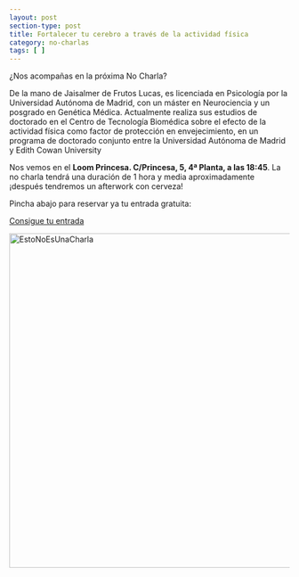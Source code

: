 ```yaml
---
layout: post
section-type: post
title: Fortalecer tu cerebro a través de la actividad física
category: no-charlas
tags: [ ]
---
```


¿Nos acompañas en la próxima No Charla? 
 
De la mano de Jaisalmer de Frutos Lucas, es licenciada en Psicología por la Universidad Autónoma de Madrid, con un máster en Neurociencia y un posgrado en Genética Médica. Actualmente realiza sus estudios de doctorado en el Centro de Tecnología Biomédica sobre el efecto de la actividad física como factor de protección en envejecimiento, en un programa de doctorado conjunto entre la Universidad Autónoma de Madrid y Edith Cowan University

Nos vemos en el **Loom Princesa. C/Princesa, 5, 4ª Planta, a las 18:45**. 
La no charla tendrá una duración de 1 hora y media aproximadamente ¡después tendremos un afterwork con cerveza! 

Pincha abajo para reservar ya tu entrada gratuita:
 
<a class="superboton" href="https://www.eventbrite.es/e/entradas-esto-no-es-una-charla-sobre-fortalecer-tu-cerebro-a-traves-del-ejercicio-fisico-62319880440">Consigue tu entrada</a>

<img src="" alt="EstoNoEsUnaCharla" style="width: 600px;"/>
